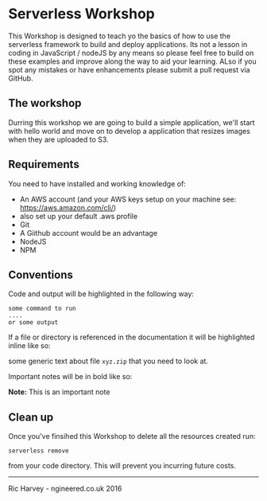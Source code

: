 # Serverless Workshop
This Workshop is designed to teach yo the basics of how to use the serverless framework to build and deploy applications. Its not a lesson in coding in JavaScript / nodeJS by any means so please feel free to build on these examples and improve along the way to aid your learning. ALso if you spot any mistakes or have enhancements please submit a pull request via GitHub.

## The workshop
Durring this workshop we are going to build a simple application, we'll start with hello world and move on to develop a application that resizes images when they are uploaded to S3.

## Requirements

You need to have installed and working knowledge of:

 - An AWS account (and your AWS keys setup on your machine see: https://aws.amazon.com/cli/)
  - also set up your default .aws profile
 - Git
  - A Giithub account would be an advantage
 - NodeJS
 - NPM

## Conventions
Code and output will be highlighted in the following way:

```
some command to run
....
or some output
```

If a file or directory is referenced in the documentation it will be highlighted inline like so:

some generic text about file ```xyz.zip``` that you need to look at.

Important notes will be in bold like so:

__Note:__ This is an important note

## Clean up
Once you've finsihed this Workshop to delete all the resources created run:

```serverless remove```

from your code directory. This will prevent you incurring future costs.

---
Ric Harvey - ngineered.co.uk 2016
